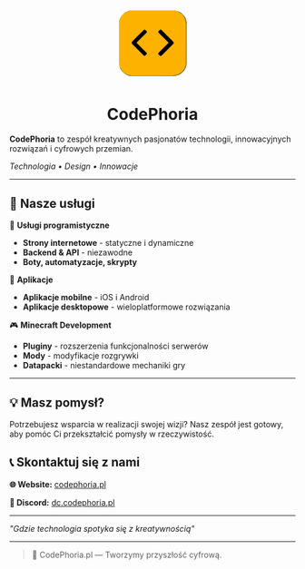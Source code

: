 ##

<div align="center">
    <img src="/assets/CodePhoria-Logo.svg" width="128" alt="CodePhoria Logo"/>
    <h1>CodePhoria</h1>
</div>

**CodePhoria** to zespół kreatywnych pasjonatów technologii, innowacyjnych rozwiązań i cyfrowych przemian.

*Technologia • Design • Innowacje*

---

## 💼 Nasze usługi

🔧 **Usługi programistyczne**
- **Strony internetowe** - statyczne i dynamiczne
- **Backend & API** - niezawodne
- **Boty, automatyzacje, skrypty**

📱 **Aplikacje**
- **Aplikacje mobilne** - iOS i Android
- **Aplikacje desktopowe** - wieloplatformowe rozwiązania

🎮 **Minecraft Development**
- **Pluginy** - rozszerzenia funkcjonalności serwerów
- **Mody** - modyfikacje rozgrywki
- **Datapacki** - niestandardowe mechaniki gry

---

## 💡 Masz pomysł?

Potrzebujesz wsparcia w realizacji swojej wizji? Nasz zespół jest gotowy, aby pomóc Ci przekształcić pomysły w rzeczywistość.

## 📞 Skontaktuj się z nami

**🌐 Website:** [codephoria.pl](https://codephoria.pl)

**💬 Discord:** [dc.codephoria.pl](https://dc.codephoria.pl)

---

*"Gdzie technologia spotyka się z kreatywnością"*

---


> 🔮 CodePhoria.pl — Tworzymy przyszłość cyfrową.
